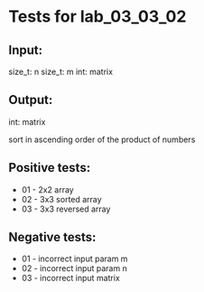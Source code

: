 # Tests for lab_03_03_02

## Input:
size_t: n
size_t: m
int: matrix

## Output:
int: matrix

sort in ascending order of the product of numbers

## Positive tests:
- 01 - 2x2 array
- 02 - 3x3 sorted array
- 03 - 3x3 reversed array

## Negative tests:
- 01 - incorrect input param m
- 02 - incorrect input param n
- 03 - incorrect input matrix

